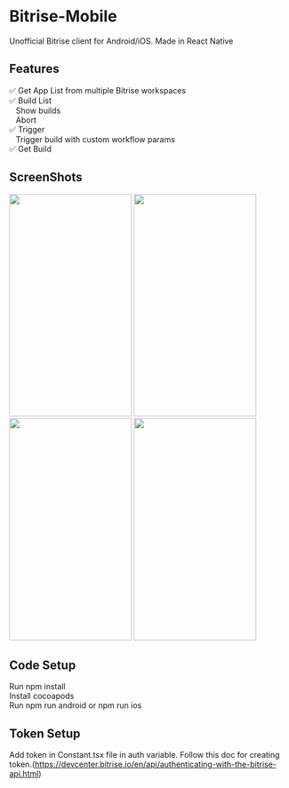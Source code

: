 # Bitrise-Mobile

Unofficial Bitrise client for Android/iOS. Made in React Native

## Features
✅ Get App List from multiple Bitrise workspaces\
✅ Build List\
  &nbsp;&nbsp;&nbsp;Show builds\
  &nbsp;&nbsp;&nbsp;Abort\
✅ Trigger\
  &nbsp;&nbsp;&nbsp;Trigger build with custom workflow params\
✅ Get Build

## ScreenShots
<img src="https://github.com/user-attachments/assets/e5d8d300-1d26-4736-9df7-e55574651647" data-canonical-src="https://gyazo.com/eb5c5741b6a9a16c692170a41a49c858.png" width="220" height="400" />
<img src="https://github.com/user-attachments/assets/0611dd12-839e-4080-bc5e-b649bf2f26cb" data-canonical-src="https://gyazo.com/eb5c5741b6a9a16c692170a41a49c858.png" width="220" height="400" />
<img src="https://github.com/user-attachments/assets/47758efd-99fd-4a10-b7b3-8d5a23ea0f0f" data-canonical-src="https://gyazo.com/eb5c5741b6a9a16c692170a41a49c858.png" width="220" height="400" />
<img src="https://github.com/user-attachments/assets/32e8582e-99a8-480e-b68e-04707ad6d053" data-canonical-src="https://gyazo.com/eb5c5741b6a9a16c692170a41a49c858.png" width="220" height="400" />

## Code Setup
Run npm install\
Install cocoapods\
Run npm run android or npm run ios

## Token Setup
Add token in Constant.tsx file in auth variable.
Follow this doc for creating token.(https://devcenter.bitrise.io/en/api/authenticating-with-the-bitrise-api.html)
